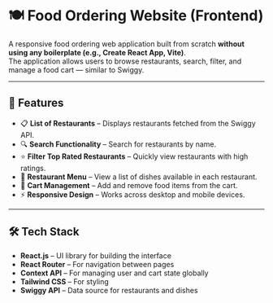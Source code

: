 # 🍽️ Food Ordering Website (Frontend)

A responsive food ordering web application built from scratch **without using any boilerplate (e.g., Create React App, Vite)**.  
The application allows users to browse restaurants, search, filter, and manage a food cart — similar to Swiggy.

---

## 🚀 Features

- 📋 **List of Restaurants** – Displays restaurants fetched from the Swiggy API.
- 🔍 **Search Functionality** – Search for restaurants by name.
- ⭐ **Filter Top Rated Restaurants** – Quickly view restaurants with high ratings.
- 🍔 **Restaurant Menu** – View a list of dishes available in each restaurant.
- 🛒 **Cart Management** – Add and remove food items from the cart.
- ⚡ **Responsive Design** – Works across desktop and mobile devices.

---

## 🛠️ Tech Stack

- **React.js** – UI library for building the interface
- **React Router** – For navigation between pages
- **Context API** – For managing user and cart state globally
- **Tailwind CSS** – For styling
- **Swiggy API** – Data source for restaurants and dishes



